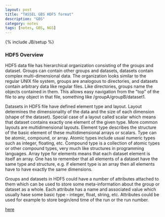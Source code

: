 ```yaml
---
layout: post
title: "TASSEL GBS HDF5 format"
description: "GBS"
category: notes
tags: [notes, GBS, NGS]
---
```

{% include JB/setup %}

### HDF5 Overview

HDF5 data file has hierarchical organization consisting of the groups and dataset. Groups can contain other groups and datasets, datasets contain complex multi-dimensional data. The organization looks similar to the regular UNIX file system, groups are analogous to directories, and datasets contain arbitrary data like regular files. Like directories, groups name the objects contained in them. This allows easy navigation from the "top" of the file to any object in that file, something like /groupA/groupB/dataset1.

Datasets in HDF5 file have defined element type and layout. Layout determines the dimensionality of the data and the size of each dimension (shape of the dataset). Special case of a layout called scalar which means that dataset contains exactly one element of the given type. More common layouts are multidimensional layouts. Element type describes the structure of the basic element of these multidimensional arrays or scalars. Type can be atomic, compound, or array. Atomic types include usual numeric types such as integer, floating, etc. Compound type is a collection of atomic types or other compound types, very much like structures in programming languages. Array type for elements means that each dataset element is itself an array. One has to remember that all elements of a dataset have the same type and structure, e.g. if element type is an array then all elements have to have exactly the same dimensions.

Groups and datasets in HDF5 could have a number of attributes attached to them which can be used to store some meta-information about the group or dataset as a whole. Each attribute has a name and associated value which usually hase some basic type - integer, float, string, etc. Attributes could be used for example to store begin/end time of the run or the run number.

[here](https://confluence.slac.stanford.edu/display/PSDM/How+to+access+HDF5+data+from+Python)



